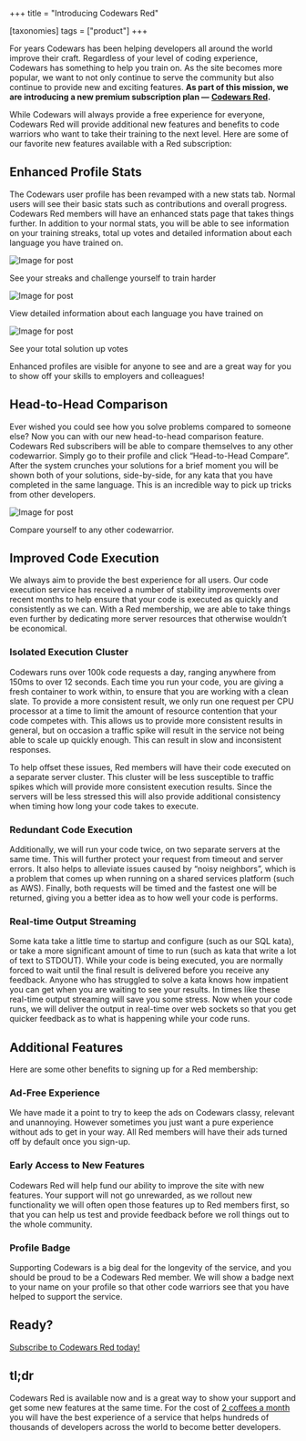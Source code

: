 +++
title = "Introducing Codewars Red"

[taxonomies]
tags = ["product"]
+++


For years Codewars has been helping developers all around the world improve their craft. Regardless of your level of coding experience, Codewars has something to help you train on. As the site becomes more popular, we want to not only continue to serve the community but also continue to provide new and exciting features. **As part of this mission, we are introducing a new premium subscription plan —** [**Codewars Red**](https://www.codewars.com/subscription)**.**

While Codewars will always provide a free experience for everyone, Codewars Red will provide additional new features and benefits to code warriors who want to take their training to the next level. Here are some of our favorite new features available with a Red subscription:

## Enhanced Profile Stats

The Codewars user profile has been revamped with a new stats tab. Normal users will see their basic stats such as contributions and overall progress. Codewars Red members will have an enhanced stats page that takes things further. In addition to your normal stats, you will be able to see information on your training streaks, total up votes and detailed information about each language you have trained on.

![Image for post](https://miro.medium.com/max/1802/1*2Won_wealAry6mefyOfquw.png)

See your streaks and challenge yourself to train harder

![Image for post](https://miro.medium.com/max/1928/1*C1huz_h6aH_bAB9Cr5jUjg.png)

View detailed information about each language you have trained on

![Image for post](https://miro.medium.com/max/604/1*G6GFitnHKU6EKUWocRhgkA.png)

See your total solution up votes

Enhanced profiles are visible for anyone to see and are a great way for you to show off your skills to employers and colleagues!

## Head-to-Head Comparison

Ever wished you could see how you solve problems compared to someone else? Now you can with our new head-to-head comparison feature. Codewars Red subscribers will be able to compare themselves to any other codewarrior. Simply go to their profile and click “Head-to-Head Compare”. After the system crunches your solutions for a brief moment you will be shown both of your solutions, side-by-side, for any kata that you have completed in the same language. This is an incredible way to pick up tricks from other developers.

![Image for post](https://miro.medium.com/max/2220/1*A5PjDeAncJlozDlepqYO9A.png)

Compare yourself to any other codewarrior.

## Improved Code Execution

We always aim to provide the best experience for all users. Our code execution service has received a number of stability improvements over recent months to help ensure that your code is executed as quickly and consistently as we can. With a Red membership, we are able to take things even further by dedicating more server resources that otherwise wouldn’t be economical.

### Isolated Execution Cluster

Codewars runs over 100k code requests a day, ranging anywhere from 150ms to over 12 seconds. Each time you run your code, you are giving a fresh container to work within, to ensure that you are working with a clean slate. To provide a more consistent result, we only run one request per CPU processor at a time to limit the amount of resource contention that your code competes with. This allows us to provide more consistent results in general, but on occasion a traffic spike will result in the service not being able to scale up quickly enough. This can result in slow and inconsistent responses.

To help offset these issues, Red members will have their code executed on a separate server cluster. This cluster will be less susceptible to traffic spikes which will provide more consistent execution results. Since the servers will be less stressed this will also provide additional consistency when timing how long your code takes to execute.

### Redundant Code Execution

Additionally, we will run your code twice, on two separate servers at the same time. This will further protect your request from timeout and server errors. It also helps to alleviate issues caused by “noisy neighbors”, which is a problem that comes up when running on a shared services platform (such as AWS). Finally, both requests will be timed and the fastest one will be returned, giving you a better idea as to how well your code is performs.

### Real-time Output Streaming

Some kata take a little time to startup and configure (such as our SQL kata), or take a more significant amount of time to run (such as kata that write a lot of text to STDOUT). While your code is being executed, you are normally forced to wait until the final result is delivered before you receive any feedback. Anyone who has struggled to solve a kata knows how impatient you can get when you are waiting to see your results. In times like these real-time output streaming will save you some stress. Now when your code runs, we will deliver the output in real-time over web sockets so that you get quicker feedback as to what is happening while your code runs.

## Additional Features

Here are some other benefits to signing up for a Red membership:

### Ad-Free Experience

We have made it a point to try to keep the ads on Codewars classy, relevant and unannoying. However sometimes you just want a pure experience without ads to get in your way. All Red members will have their ads turned off by default once you sign-up.

### Early Access to New Features

Codewars Red will help fund our ability to improve the site with new features. Your support will not go unrewarded, as we rollout new functionality we will often open those features up to Red members first, so that you can help us test and provide feedback before we roll things out to the whole community.

### Profile Badge

Supporting Codewars is a big deal for the longevity of the service, and you should be proud to be a Codewars Red member. We will show a badge next to your name on your profile so that other code warriors see that you have helped to support the service.

## Ready?

[Subscribe to Codewars Red today!](https://www.codewars.com/subscription)

## tl;dr

Codewars Red is available now and is a great way to show your support and get some new features at the same time. For the cost of [2 coffees a month](https://www.codewars.com/subscribe) you will have the best experience of a service that helps hundreds of thousands of developers across the world to become better developers.

